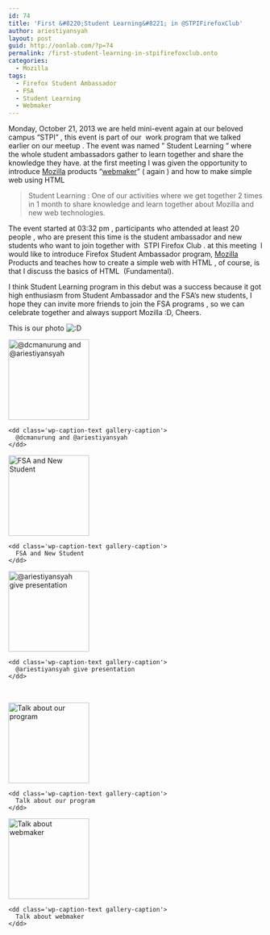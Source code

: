 ```yaml
---
id: 74
title: 'First &#8220;Student Learning&#8221; in @STPIFirefoxClub'
author: ariestiyansyah
layout: post
guid: http://oonlab.com/?p=74
permalink: /first-student-learning-in-stpifirefoxclub.onto
categories:
  - Mozilla
tags:
  - Firefox Student Ambassador
  - FSA
  - Student Learning
  - Webmaker
---
```

Monday, October 21, 2013 we are held mini-event again at our beloved campus &#8220;STPI&#8221; , this event is part of our  work program that we talked earlier on our meetup . The event was named &#8221; Student Learning &#8221; where the whole student ambassadors gather to learn together and share the knowledge they have. at the first meeting I was given the opportunity to introduce <a title="Mozilla" href="http://mozilla.org" target="_blank">Mozilla</a> products &#8220;<a title="Webmaker" href="http://webmaker.org" target="_blank">webmaker</a>&#8221; ( again ) and how to make simple web using HTML

<!--more-->

> Student Learning : One of our activities where we get together 2 times in 1 month to share knowledge and learn together about Mozilla and new web technologies.

The event started at 03:32 pm , participants who attended at least 20 people , who are present this time is the student ambassador and new students who want to join together with  STPI Firefox Club . at this meeting  I would like to introduce Firefox Student Ambassador program, <a title="Mozilla" href="http://mozilla.org" target="_blank">Mozilla</a> Products and teaches how to create a simple web with HTML , of course, is that I discuss the basics of HTML  (Fundamental).

I think Student Learning program in this debut was a success because it got high enthusiasm from Student Ambassador and the FSA&#8217;s new students, I hope they can invite more friends to join the FSA programs , so we can celebrate together and always support Mozilla :D, Cheers.

This is our photo <img src="https://oonlab.com/wp-includes/images/smilies/icon_biggrin.gif" alt=":D" class="wp-smiley" /> 

<div id='gallery-1' class='gallery galleryid-74 gallery-columns-3 gallery-size-thumbnail'>
  <dl class='gallery-item'>
    <dt class='gallery-icon landscape'>
      <a href='http://oonlab.com/first-student-learning-in-stpifirefoxclub.onto/fxos3'><img width="160" height="160" src="http://oonlab.com/wp-content/uploads/2013/10/FxOS3-160x160.jpg" class="attachment-thumbnail" alt="@dcmanurung and @ariestiyansyah" /></a>
    </dt>
    
    <dd class='wp-caption-text gallery-caption'>
      @dcmanurung and @ariestiyansyah
    </dd>
  </dl>
  
  <dl class='gallery-item'>
    <dt class='gallery-icon landscape'>
      <a href='http://oonlab.com/first-student-learning-in-stpifirefoxclub.onto/fxos1'><img width="160" height="160" src="http://oonlab.com/wp-content/uploads/2013/10/FxOS1-160x160.jpg" class="attachment-thumbnail" alt="FSA and New Student" /></a>
    </dt>
    
    <dd class='wp-caption-text gallery-caption'>
      FSA and New Student
    </dd>
  </dl>
  
  <dl class='gallery-item'>
    <dt class='gallery-icon landscape'>
      <a href='http://oonlab.com/first-student-learning-in-stpifirefoxclub.onto/fxos4'><img width="160" height="160" src="http://oonlab.com/wp-content/uploads/2013/10/FxOS4-160x160.jpg" class="attachment-thumbnail" alt="@ariestiyansyah give presentation" /></a>
    </dt>
    
    <dd class='wp-caption-text gallery-caption'>
      @ariestiyansyah give presentation
    </dd>
  </dl>
  
  <br style="clear: both" />
  
  <dl class='gallery-item'>
    <dt class='gallery-icon landscape'>
      <a href='http://oonlab.com/first-student-learning-in-stpifirefoxclub.onto/fxos2'><img width="160" height="160" src="http://oonlab.com/wp-content/uploads/2013/10/FxOS2-160x160.jpg" class="attachment-thumbnail" alt="Talk about our program" /></a>
    </dt>
    
    <dd class='wp-caption-text gallery-caption'>
      Talk about our program
    </dd>
  </dl>
  
  <dl class='gallery-item'>
    <dt class='gallery-icon landscape'>
      <a href='http://oonlab.com/first-student-learning-in-stpifirefoxclub.onto/fxos5'><img width="160" height="160" src="http://oonlab.com/wp-content/uploads/2013/10/FxOS5-160x160.jpg" class="attachment-thumbnail" alt="Talk about webmaker" /></a>
    </dt>
    
    <dd class='wp-caption-text gallery-caption'>
      Talk about webmaker
    </dd>
  </dl>
  
  <br style='clear: both' />
</div>